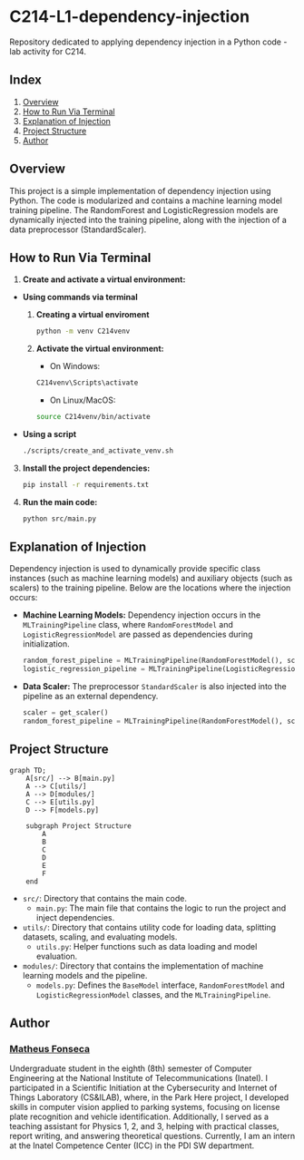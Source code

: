 # C214-L1-dependency-injection

Repository dedicated to applying dependency injection in a Python code - lab activity for C214.

## Index
1. [Overview](#overview)
2. [How to Run Via Terminal](#how-to-run-via-terminal)
3. [Explanation of Injection](#explanation-of-injection)
4. [Project Structure](#project-structure)
5. [Author](#author)

## Overview

This project is a simple implementation of dependency injection using Python. The code is modularized and contains a machine learning model training pipeline. The RandomForest and LogisticRegression models are dynamically injected into the training pipeline, along with the injection of a data preprocessor (StandardScaler).

## How to Run Via Terminal

1. **Create and activate a virtual environment:**

- **Using commands via terminal**

    1. **Creating a virtual enviroment**
        ```bash
        python -m venv C214venv
        ```

    2. **Activate the virtual environment:**

        - On Windows:

        ```bash
        C214venv\Scripts\activate
        ```

        - On Linux/MacOS:

        ```bash
        source C214venv/bin/activate
        ```
    
- **Using a script**

    ```bash
    ./scripts/create_and_activate_venv.sh
    ```
    
3. **Install the project dependencies:**

    ```bash 
    pip install -r requirements.txt
    ```

4. **Run the main code:**

    ```bash 
    python src/main.py
    ```

## Explanation of Injection

Dependency injection is used to dynamically provide specific class instances (such as machine learning models) and auxiliary objects (such as scalers) to the training pipeline. Below are the locations where the injection occurs:

- **Machine Learning Models:** Dependency injection occurs in the `MLTrainingPipeline` class, where ``RandomForestModel`` and ``LogisticRegressionModel`` are passed as dependencies during initialization.

    ```python
    random_forest_pipeline = MLTrainingPipeline(RandomForestModel(), scaler)
    logistic_regression_pipeline = MLTrainingPipeline(LogisticRegressionModel(), scaler)
    ```

- **Data Scaler:** The preprocessor ``StandardScaler`` is also injected into the pipeline as an external dependency.

    ```python
    scaler = get_scaler()
    random_forest_pipeline = MLTrainingPipeline(RandomForestModel(), scaler)
    ```

## Project Structure

```mermaid
graph TD;
    A[src/] --> B[main.py]
    A --> C[utils/]
    A --> D[modules/]
    C --> E[utils.py]
    D --> F[models.py]

    subgraph Project Structure
        A
        B
        C
        D
        E
        F
    end
```

- ``src/``: Directory that contains the main code.
    - ``main.py``: The main file that contains the logic to run the project and inject dependencies.
- ``utils/``: Directory that contains utility code for loading data, splitting datasets, scaling, and evaluating models.
    - ``utils.py``: Helper functions such as data loading and model evaluation.
- ``modules/``: Directory that contains the implementation of machine learning models and the pipeline.
    - ``models.py``: Defines the ``BaseModel`` interface, ``RandomForestModel`` and ``LogisticRegressionModel`` classes, and the ``MLTrainingPipeline``.

## Author

### [Matheus Fonseca](https://github.com/matheusAFONSECA)

Undergraduate student in the eighth (8th) semester of Computer Engineering at the National Institute of Telecommunications (Inatel). I participated in a Scientific Initiation at the Cybersecurity and Internet of Things Laboratory (CS&ILAB), where, in the Park Here project, I developed skills in computer vision applied to parking systems, focusing on license plate recognition and vehicle identification. Additionally, I served as a teaching assistant for Physics 1, 2, and 3, helping with practical classes, report writing, and answering theoretical questions. Currently, I am an intern at the Inatel Competence Center (ICC) in the PDI SW department.

